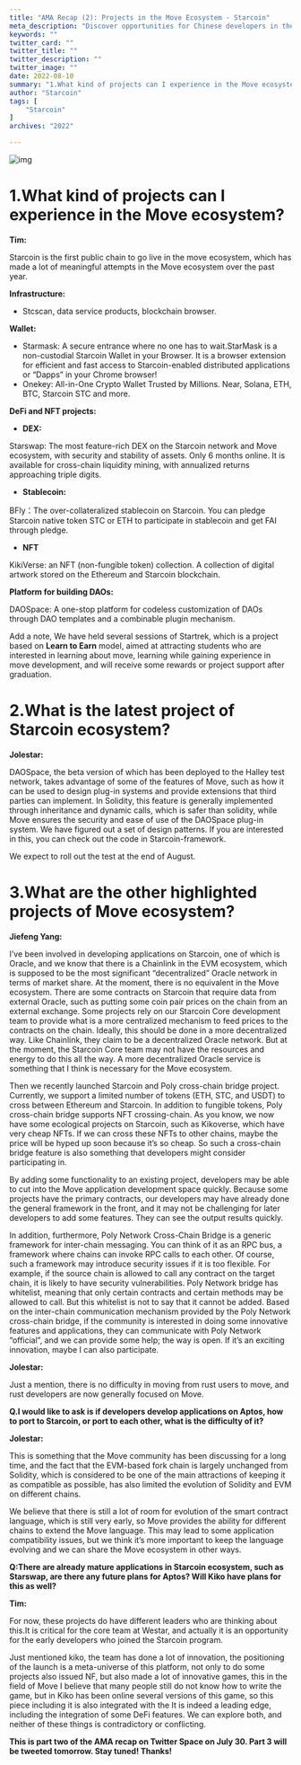 ```yaml
---
title: "AMA Recap (2): Projects in the Move Ecosystem - Starcoin"
meta_description: "Discover opportunities for Chinese developers in the Move ecosystem from the AMA highlights."
keywords: ""
twitter_card: ""
twitter_title: ""
twitter_description: ""
twitter_image: ""
date: 2022-08-10
summary: "1.What kind of projects can I experience in the Move ecosystem? Tim: Starcoin is the first public chain to go live in the move ecosystem, which has..."
author: "Starcoin"
tags: [
    "Starcoin"
]
archives: "2022"

---
```


![img](/images/hackathon/amar2.png)

# 1.What kind of projects can I experience in the Move ecosystem?

**Tim:**

Starcoin is the first public chain to go live in the move ecosystem, which has made a lot of meaningful attempts in the Move ecosystem over the past year.

**Infrastructure:**

- Stcscan, data service products, blockchain browser.

**Wallet:**

- Starmask: A secure entrance where no one has to wait.StarMask is a non-custodial Starcoin Wallet in your Browser. It is a browser extension for efficient and fast access to Starcoin-enabled distributed applications or “Dapps” in your Chrome browser!
- Onekey: All-in-One Crypto Wallet Trusted by Millions. Near, Solana, ETH, BTC, Starcoin STC and more.

**DeFi and NFT projects:**

- **DEX:**

Starswap: The most feature-rich DEX on the Starcoin network and Move ecosystem, with security and stability of assets. Only 6 months online. It is available for cross-chain liquidity mining, with annualized returns approaching triple digits.

- **Stablecoin:**

BFly：The over-collateralized stablecoin on Starcoin. You can pledge Starcoin native token STC or ETH to participate in stablecoin and get FAI through pledge.

- **NFT**

KikiVerse: an NFT (non-fungible token) collection. A collection of digital artwork stored on the Ethereum and Starcoin blockchain.

**Platform for building DAOs:**

DAOSpace: A one-stop platform for codeless customization of DAOs through DAO templates and a combinable plugin mechanism.

Add a note, We have held several sessions of Startrek, which is a project based on **Learn to Earn** model, aimed at attracting students who are interested in learning about move, learning while gaining experience in move development, and will receive some rewards or project support after graduation.

# 2.What is the latest project of Starcoin ecosystem?

**Jolestar:**

DAOSpace, the beta version of which has been deployed to the Halley test network, takes advantage of some of the features of Move, such as how it can be used to design plug-in systems and provide extensions that third parties can implement. In Solidity, this feature is generally implemented through inheritance and dynamic calls, which is safer than solidity, while Move ensures the security and ease of use of the DAOSpace plug-in system. We have figured out a set of design patterns. If you are interested in this, you can check out the code in Starcoin-framework.

We expect to roll out the test at the end of August.

# 3.What are the other highlighted projects of Move ecosystem?

**Jiefeng Yang:**

I’ve been involved in developing applications on Starcoin, one of which is Oracle, and we know that there is a Chainlink in the EVM ecosystem, which is supposed to be the most significant “decentralized” Oracle network in terms of market share. At the moment, there is no equivalent in the Move ecosystem. There are some contracts on Starcoin that require data from external Oracle, such as putting some coin pair prices on the chain from an external exchange. Some projects rely on our Starcoin Core development team to provide what is a more centralized mechanism to feed prices to the contracts on the chain. Ideally, this should be done in a more decentralized way. Like Chainlink, they claim to be a decentralized Oracle network. But at the moment, the Starcoin Core team may not have the resources and energy to do this all the way. A more decentralized Oracle service is something that I think is necessary for the Move ecosystem.

Then we recently launched Starcoin and Poly cross-chain bridge project. Currently, we support a limited number of tokens (ETH, STC, and USDT) to cross between Ethereum and Starcoin. In addition to fungible tokens, Poly cross-chain bridge supports NFT crossing-chain. As you know, we now have some ecological projects on Starcoin, such as Kikoverse, which have very cheap NFTs. If we can cross these NFTs to other chains, maybe the price will be hyped up soon because it’s so cheap. So such a cross-chain bridge feature is also something that developers might consider participating in.

By adding some functionality to an existing project, developers may be able to cut into the Move application development space quickly. Because some projects have the primary contracts, our developers may have already done the general framework in the front, and it may not be challenging for later developers to add some features. They can see the output results quickly.

In addition, furthermore, Poly Network Cross-Chain Bridge is a generic framework for inter-chain messaging. You can think of it as an RPC bus, a framework where chains can invoke RPC calls to each other. Of course, such a framework may introduce security issues if it is too flexible. For example, if the source chain is allowed to call any contract on the target chain, it is likely to have security vulnerabilities. Poly Network bridge has whitelist, meaning that only certain contracts and certain methods may be allowed to call. But this whitelist is not to say that it cannot be added. Based on the inter-chain communication mechanism provided by the Poly Network cross-chain bridge, if the community is interested in doing some innovative features and applications, they can communicate with Poly Network “official”, and we can provide some help; the way is open. If it’s an exciting innovation, maybe I can also participate.

**Jolestar:**

Just a mention, there is no difficulty in moving from rust users to move, and rust developers are now generally focused on Move.

**Q.I would like to ask is if developers develop applications on Aptos, how to port to Starcoin, or port to each other, what is the difficulty of it?**

**Jolestar:**

This is something that the Move community has been discussing for a long time, and the fact that the EVM-based fork chain is largely unchanged from Solidity, which is considered to be one of the main attractions of keeping it as compatible as possible, has also limited the evolution of Solidity and EVM on different chains.

We believe that there is still a lot of room for evolution of the smart contract language, which is still very early, so Move provides the ability for different chains to extend the Move language. This may lead to some application compatibility issues, but we think it’s more important to keep the language evolving and we can share the Move ecosystem in other ways.

**Q:There are already mature applications in Starcoin ecosystem, such as Starswap, are there any future plans for Aptos? Will Kiko have plans for this as well?**

**Tim:**

For now, these projects do have different leaders who are thinking about this.It is critical for the core team at Westar, and actually it is an opportunity for the early developers who joined the Starcoin program.

Just mentioned kiko, the team has done a lot of innovation, the positioning of the launch is a meta-universe of this platform, not only to do some projects also issued NF, but also made a lot of innovative games, this in the field of Move I believe that many people still do not know how to write the game, but in Kiko has been online several versions of this game, so this piece including it is also integrated with the It is indeed a leading edge, including the integration of some DeFi features. We can explore both, and neither of these things is contradictory or conflicting.

**This is part two of the AMA recap on Twitter Space on July 30. Part 3 will be tweeted tomorrow. Stay tuned! Thanks!**
